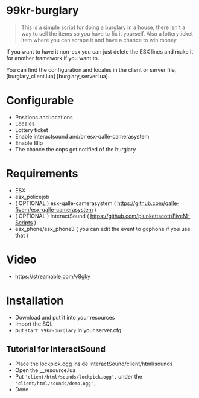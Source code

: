 # 99kr-burglary

>This is a simple script for doing a burglary in a house, there isn't a way to sell the items so you have to fix it yourself. Also a lotteryticket item where you can scrape it and have a chance to win money.

If you want to have it non-esx you can just delete the ESX lines and make it for another framework if you want to.
 
 You can find the configuration and locales in the client or server file, [burglary_client.lua] [burglary_server.lua]. 
 
 # Configurable
  - Positions and locations
  - Locales
  - Lottery ticket
  - Enable interactsound and/or esx-qalle-camerasystem
  - Enable Blip
  - The chance the cops get notified of the burglary

 # Requirements
  - ESX
  - esx_policejob
  - ( OPTIONAL ) esx-qalle-camerasystem ( https://github.com/qalle-fivem/esx-qalle-camerasystem )
  - ( OPTIONAL ) InteractSound ( https://github.com/plunkettscott/FiveM-Scripts )
  - esx_phone/esx_phone3 ( you can edit the event to gcphone if you use that )
  
  # Video
  - https://streamable.com/v8gky
  
  # Installation
  - Download and put it into your resources
  - Import the SQL
  - put `start 99kr-burglary` in your server.cfg
  
  ## Tutorial for InteractSound
   - Place the lockpick.ogg inside InteractSound/client/html/sounds
   - Open the __resource.lua
   - Put `'client/html/sounds/lockpick.ogg',` under the `'client/html/sounds/demo.ogg',`
   - Done

